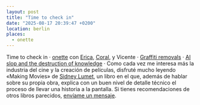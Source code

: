 ```yaml
---
layout: post
title: "Time to check in"
date: "2025-08-17 20:39:47 +0200"
location: berlin
places:
  - onette
---
```


Time to check in &middot; [onette](/maps/berlin/onette) con
[Erica](https://www.ericafustero.com),
[Coral](https://www.instagram.com/somethingsburning), y Vicente &middot;
[Graffiti removals](https://graffitiremovals.org) &middot; [AI slop and the
destruction of
knowledge](https://irisvanrooijcogsci.com/2025/08/12/ai-slop-and-the-destruction-of-knowledge)
&middot;
Como cada vez me interesa más la industria del cine y la creación de películas,
disfruté mucho leyendo «Making Movies» de [Sidney Lumet](https://en.wikipedia.org/wiki/Sidney_Lumet), un libro en el
que, además de hablar sobre su propia obra, explica con un buen nivel de
detalle técnico el proceso de llevar una historia a la pantalla. Si tienes recomendaciones de otros libros parecidos, [envíame un mensaje](https://javier.computer/contact).
